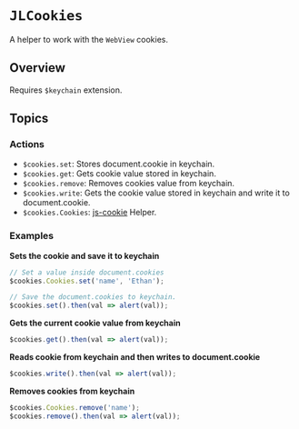 # ``JLCookies``

A helper to work with the `WebView` cookies.

## Overview

Requires `$keychain` extension.

## Topics

### Actions

- ``$cookies.set``: Stores document.cookie in keychain.
- ``$cookies.get``: Gets cookie value stored in keychain.
- ``$cookies.remove``: Removes cookies value from keychain.
- ``$cookies.write``: Gets the cookie value stored in keychain and write it to document.cookie.
- ``$cookies.Cookies``: [js-cookie](https://github.com/js-cookie/js-cookie) Helper.

### Examples

**Sets the cookie and save it to keychain**

```js
// Set a value inside document.cookies
$cookies.Cookies.set('name', 'Ethan'); 

// Save the document.cookies to keychain.
$cookies.set().then(val => alert(val));
```

**Gets the current cookie value from keychain**

```js
$cookies.get().then(val => alert(val));
```

**Reads cookie from keychain and then writes to document.cookie**

```js
$cookies.write().then(val => alert(val));
```

**Removes cookies from keychain**

```js
$cookies.Cookies.remove('name'); 
$cookies.remove().then(val => alert(val));
```
